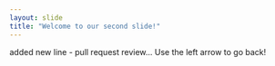 ```yaml
---
layout: slide
title: "Welcome to our second slide!"
---
```

added new line - pull request review...
Use the left arrow to go back!
